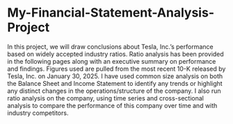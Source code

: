 # My-Financial-Statement-Analysis-Project
In this project, we will draw conclusions about Tesla, Inc.’s performance based on widely accepted industry ratios. Ratio analysis has been provided in the following pages along with an executive summary on performance and findings. Figures used are pulled from the most recent 10-K released by Tesla, Inc. on January 30, 2025.
I have used common size analysis on both the Balance Sheet and Income Statement to identify any trends or highlight any distinct changes in the operations/structure of the company. I also run ratio analysis on the company, using time series and cross-sectional analysis to compare the performance of this company over time and with industry competitors.
